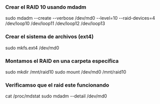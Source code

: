 ### Crear el RAID 10 usando mdadm

sudo mdadm --create --verbose /dev/md0 --level=10 --raid-devices=4 \
/dev/loop10 /dev/loop11 /dev/loop12 /dev/loop13

### Crear el sistema de archivos (ext4)
sudo mkfs.ext4 /dev/md0
### Montamos el RAID en una carpeta específica

sudo mkdir /mnt/raid10
sudo mount /dev/md0 /mnt/raid10
### Verificamso que el raid este funcionando 
cat /proc/mdstat
sudo mdadm --detail /dev/md0
